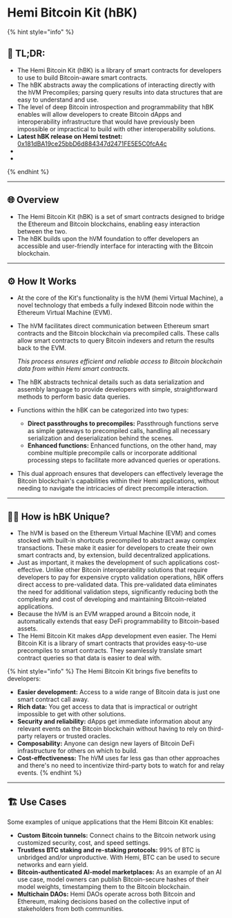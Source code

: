 # Hemi Bitcoin Kit (hBK)

{% hint style="info" %}
## 📜 **TL;DR:**

* The Hemi Bitcoin Kit (hBK) is a library of smart contracts for developers to use to build Bitcoin-aware smart contracts.
* The hBK abstracts away the complications of interacting directly with the hVM Precompiles; parsing query results into data structures that are easy to understand and use.
* The level of deep Bitcoin introspection and programmability that hBK enables will allow developers to create Bitcoin dApps and interoperability infrastructure that would have previously been impossible or impractical to build with other interoperability solutions.
* **Latest hBK release on Hemi testnet:**\
  [0x181dBA19ce25bbD6d884347d2471FE5E5C0fcA4c](https://testnet.explorer.hemi.xyz/address/0x181dBA19ce25bbD6d884347d2471FE5E5C0fcA4c?tab=contract)
*
*
{% endhint %}

***

## 🌐 Overview

* The Hemi Bitcoin Kit (hBK) is a set of smart contracts designed to bridge the Ethereum and Bitcoin blockchains, enabling easy interaction between the two.&#x20;
* The hBK builds upon the hVM foundation to offer developers an accessible and user-friendly interface for interacting with the Bitcoin blockchain.

***

## ⚙️ How It Works

* At the core of the Kit's functionality is the hVM (hemi Virtual Machine), a novel technology that embeds a fully indexed Bitcoin node within the Ethereum Virtual Machine (EVM).
*   The hVM facilitates direct communication between Ethereum smart contracts and the Bitcoin blockchain via precompiled calls. These calls allow smart contracts to query Bitcoin indexers and return the results back to the EVM.&#x20;

    _This process ensures efficient and reliable access to Bitcoin blockchain data from within Hemi smart contracts._
* The hBK abstracts technical details such as data serialization and assembly language to provide developers with simple, straightforward methods to perform basic data queries.
* Functions within the hBK can be categorized into two types:&#x20;
  * **Direct passthroughs to precompiles:** Passthrough functions serve as simple gateways to precompiled calls, handling all necessary serialization and deserialization behind the scenes.
  * **Enhanced functions:** Enhanced functions, on the other hand, may combine multiple precompile calls or incorporate additional processing steps to facilitate more advanced queries or operations.&#x20;
* This dual approach ensures that developers can effectively leverage the Bitcoin blockchain's capabilities within their Hemi applications, without needing to navigate the intricacies of direct precompile interaction.

***

## 🧑‍💻 How is hBK Unique?

* The hVM is based on the Ethereum Virtual Machine (EVM) and comes stocked with built-in shortcuts precompiled to abstract away complex transactions. These make it easier for developers to create their own smart contracts and, by extension, build decentralized applications.&#x20;
* Just as important, it makes the development of such applications cost-effective. Unlike other Bitcoin interoperability solutions that require developers to pay for expensive crypto validation operations, hBK offers direct access to pre-validated data. This pre-validated data eliminates the need for additional validation steps, significantly reducing both the complexity and cost of developing and maintaining Bitcoin-related applications.
* Because the hVM is an EVM wrapped around a Bitcoin node, it automatically extends that easy DeFi programmability to Bitcoin-based assets.&#x20;
* The Hemi Bitcoin Kit makes dApp development even easier. The Hemi Bitcoin Kit is a library of smart contracts that provides easy-to-use precompiles to smart contracts. They seamlessly translate smart contract queries so that data is easier to deal with.

{% hint style="info" %}
The Hemi Bitcoin Kit brings five benefits to developers:

* **Easier development:** Access to a wide range of Bitcoin data is just one smart contract call away.
* **Rich data:** You get access to data that is impractical or outright impossible to get with other solutions.
* **Security and reliability:** dApps get immediate information about any relevant events on the Bitcoin blockchain without having to rely on third-party relayers or trusted oracles.
* **Composability:** Anyone can design new layers of Bitcoin DeFi infrastructure for others on which to build.
* **Cost-effectiveness:** The hVM uses far less gas than other approaches and there's no need to incentivize third-party bots to watch for and relay events.
{% endhint %}

***

## 🏗️ Use Cases

Some examples of unique applications that the Hemi Bitcoin Kit enables:

* **Custom Bitcoin tunnels:** Connect chains to the Bitcoin network using customized security, cost, and speed settings.
* **Trustless BTC staking and re-staking protocols:** 99% of BTC is unbridged and/or unproductive. With Hemi, BTC can be used to secure networks and earn yield.&#x20;
* **Bitcoin-authenticated AI-model marketplaces:** As an example of an AI use case, model owners can publish Bitcoin-secure hashes of their model weights, timestamping them to the Bitcoin blockchain.
* **Multichain DAOs:** Hemi DAOs operate across both Bitcoin and Ethereum, making decisions based on the collective input of stakeholders from both communities.
